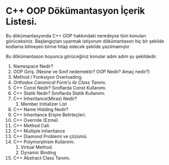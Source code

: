 # C++ OOP Dökümantasyon İçerik Listesi.

Bu dökümantasyonda C++ OOP hakkındaki neredeyse tüm konuları görüceksiniz. Başlangıçtan uyarmak istiyorum dökümantason hiç bir şekilde kodlama bilmeyen birine hitap edecek şekilde yazılmamıştır.

Bu dökümantason boyunca görüceğiniz konular adım adım şu şekildedir.

1. Namespace Nedir?
2. OOP Giriş. (Nesne ve Sınıf nedemektir? OOP Nedir? Amaç nedir?)
3. Method / Fonksiyon Overloading.
4. *Orthodox Canonical Form’u ile Class Tanımı.*
5. C++ Const Nedir? Sınıflarda Const Kullanımı.
6. C++ Statik Nedir? Sınıflarda Statik Kullanımı.
7. C++ Inheritance(Miras) Nedir?
    1. Member Initializer List 
8. C++ Name Hidding Nedir?
9. C++ Inheritance Erişim Belirteçleri.
10. C++ Override (Ezme).
11. C++ Method Call.
12. C++ Multiple Inheritance
13. C++ Diamond Problemi ve çözümü.
14. C++ Polymorphism Kullanımı.
    1. Virtual Method.
    2. Dynamic Binding
15. C++ Abstract Class Tanımı.
